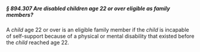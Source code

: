 ##### § 894.307 Are disabled children age 22 or over eligible as family members? #####

A *child* age 22 or over is an eligible family member if the *child* is incapable of self-support because of a physical or mental disability that existed before the *child* reached age 22.